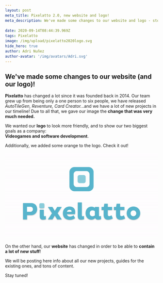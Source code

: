 ```yaml
---
layout: post
meta_title: Pixelatto 2.0, new website and logo!
meta_description: We've made some changes to our website and logo - store, blog and more!

date: 2020-09-14T08:44:39.969Z
tags: Pixelatto
image: /img/upload/pixelatto2020logo.svg
hide_hero: true
author: Adri Nuñez
author-avatar: '/img/avatars/Adri.svg'
---
```


## We've made some changes to our website (and our logo)!

**Pixelatto** has changed a lot since it was founded back in 2014. Our team grew up from being only a one person to six people, we have released *AutoTileGen, Reventure, Card Creator.*..and we have a lot of new projects in our timeline! Due to all that, we gave our image the **change that was very much needed.**

We wanted our **logo** to look more friendly, and to show our two biggest goals as a company:\
**Videogames and software development**.

 Additionally, we added some orange to the logo. Check it out!

![](/img/upload/gif-high-res.gif)

On the other hand, our **website** has changed in order to be able to **contain a lot of new stuff**!

We will be posting here info about all our new projects, guides for the existing ones, and tons of content.

Stay tuned!
